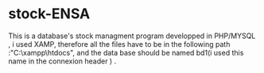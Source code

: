 # stock-ENSA
This is a database's stock managment program developped in PHP/MYSQL , i used XAMP, therefore all the files have to be in the following path :"C:\xampp\htdocs", and the data base should be named bd1(i used this name in the connexion header ) .
